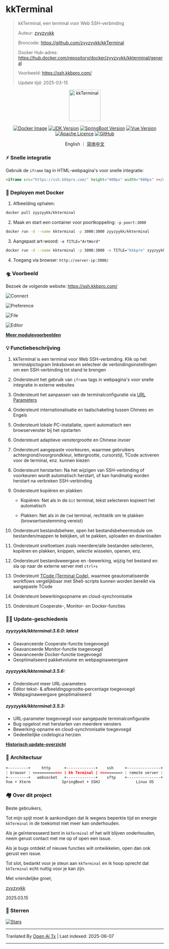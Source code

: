 # kkTerminal

> kkTerminal, een terminal voor Web SSH-verbinding
>
> Auteur: [zyyzyykk](https://github.com/zyyzyykk/)
>
> Broncode: https://github.com/zyyzyykk/kkTerminal
>
> Docker Hub-adres: https://hub.docker.com/repository/docker/zyyzyykk/kkterminal/general
>
> Voorbeeld: https://ssh.kkbpro.com/
>
> Update tijd: 2025-03-15
>

<p align="center"><a href="https://ssh.kkbpro.com/" target="_blank" rel="noopener noreferrer"><img width="100" src="https://kkbapps.oss-cn-shanghai.aliyuncs.com/logo/terminal.png" alt="kkTerminal"></a></p>

<p align="center">
  <a href="https://hub.docker.com/repository/docker/zyyzyykk/kkterminal/general"><img src="https://img.shields.io/docker/pulls/zyyzyykk/kkterminal?logo=docker" alt="Docker Image"></a>
  <a href="https://www.oracle.com/cn/java/technologies/downloads/#java8-windows"><img src="https://img.shields.io/badge/jdk-1.8-orange?logo=openjdk&logoColor=%23e3731c" alt="JDK Version"></a>
  <a href="https://spring.io/projects/spring-boot"><img src="https://img.shields.io/badge/springboot-2.7.15-green?color=6db33f&logo=springboot" alt="SpringBoot Version"></a>
  <a href="https://cn.vuejs.org/"><img src="https://img.shields.io/badge/vue-3.x-green?color=42b883&logo=vue.js" alt="Vue Version"></a>
  <a href="https://www.apache.org/licenses/"><img src="https://img.shields.io/badge/licence-Apache-red?logo=apache&logoColor=%23D22128" alt="Apache Licence"></a>
  <a href="https://github.com/zyyzyykk/kkTerminal"><img src="https://img.shields.io/github/stars/zyyzyykk/kkterminal" alt="GitHub"></a>
</p>
<p align="center">English ｜ <a href="https://raw.githubusercontent.com/zyyzyykk/kkTerminal/master/doc/zh_CN/README.md" >简体中文</a></p>

### ⚡ Snelle integratie

Gebruik de `iframe` tag in HTML-webpagina's voor snelle integratie:

```html
<iframe src="https://ssh.kkbpro.com/" height="400px" width="600px" ></iframe>
```

### 🐳 Deployen met Docker

1. Afbeelding ophalen:

```bash
docker pull zyyzyykk/kkterminal
```

2. Maak en start een container voor poortkoppeling: `-p poort:3000`

```bash
docker run -d --name kkterminal -p 3000:3000 zyyzyykk/kkterminal
```

3. Aangepast art-woord: `-e TITLE="ArtWord"`

```bash
docker run -d --name kkterminal -p 3000:3000 -e TITLE="kkbpro" zyyzyykk/kkterminal
```

4. Toegang via browser: `http://server-ip:3000/`

### 🛸 Voorbeeld

Bezoek de volgende website: https://ssh.kkbpro.com/

![Connect](https://kkbapps.oss-cn-shanghai.aliyuncs.com/terminal/3.6.0/en/Connect.png)

![Preference](https://kkbapps.oss-cn-shanghai.aliyuncs.com/terminal/3.6.0/en/Preference.png)

![File](https://kkbapps.oss-cn-shanghai.aliyuncs.com/terminal/3.6.0/en/File.png)

![Editor](https://kkbapps.oss-cn-shanghai.aliyuncs.com/terminal/3.6.0/en/Editor.png)

[**Meer modulevoorbeelden**](https://raw.githubusercontent.com/zyyzyykk/kkTerminal/master/doc/en_US/MODULE.md)

### 💡 Functiebeschrijving

1. kkTerminal is een terminal voor Web SSH-verbinding. Klik op het terminalpictogram linksboven en selecteer de verbindingsinstellingen om een SSH-verbinding tot stand te brengen

2. Ondersteunt het gebruik van `iframe` tags in webpagina's voor snelle integratie in externe websites

3. Ondersteunt het aanpassen van de terminalconfiguratie via [URL Parameters](https://raw.githubusercontent.com/zyyzyykk/kkTerminal/master/doc/en_US/PARAMS.md)

4. Ondersteunt internationalisatie en taalschakeling tussen Chinees en Engels

5. Ondersteunt lokale PC-installatie, opent automatisch een browservenster bij het opstarten

6. Ondersteunt adaptieve venstergrootte en Chinese invoer

7. Ondersteunt aangepaste voorkeuren, waarmee gebruikers achtergrond/voorgrondkleur, lettergrootte, cursorstijl, TCode activeren voor de terminal, enz. kunnen kiezen

8. Ondersteunt herstarten: Na het wijzigen van SSH-verbinding of voorkeuren wordt automatisch herstart, of kan handmatig worden herstart na verbreken SSH-verbinding

9. Ondersteunt kopiëren en plakken:

   - Kopiëren: Net als in de `Git` terminal, tekst selecteren kopieert het automatisch

   - Plakken: Net als in de `Cmd` terminal, rechtsklik om te plakken (browsertoestemming vereist)


9. Ondersteunt bestandsbeheer, open het bestandsbeheermodule om bestanden/mappen te bekijken, uit te pakken, uploaden en downloaden

10. Ondersteunt sneltoetsen zoals meerdere/alle bestanden selecteren, kopiëren en plakken, knippen, selectie wisselen, openen, enz.

11. Ondersteunt bestandsweergave en -bewerking, wijzig het bestand en sla op naar de externe server met `ctrl+s`

12. Ondersteunt [TCode (Terminal Code)](https://raw.githubusercontent.com/zyyzyykk/kkTerminal/master/doc/en_US/TCODE.md), waarmee geautomatiseerde workflows vergelijkbaar met Shell-scripts kunnen worden bereikt via aangepaste TCode

13. Ondersteunt bewerkingsopname en cloud-synchronisatie

14. Ondersteunt Cooperate-, Monitor- en Docker-functies

### 👨‍💻 Update-geschiedenis

##### zyyzyykk/kkterminal:3.6.0: latest

- Geavanceerde Cooperate-functie toegevoegd
- Geavanceerde Monitor-functie toegevoegd
- Geavanceerde Docker-functie toegevoegd
- Geoptimaliseerd pakketvolume en webpaginaweergave

##### zyyzyykk/kkterminal:3.5.6: 

- Ondersteunt meer URL-parameters
- Editor tekst- & afbeeldingsgrootte-percentage toegevoegd
- Webpaginaweergave geoptimaliseerd

##### zyyzyykk/kkterminal:3.5.3: 

- URL-parameter toegevoegd voor aangepaste terminalconfiguratie
- Bug opgelost met herstarten van meerdere vensters
- Bewerking-opname en cloud-synchronisatie toegevoegd
- Gedeeltelijke codelogica herzien

[**Historisch update-overzicht**](https://raw.githubusercontent.com/zyyzyykk/kkTerminal/master/doc/en_US/UPDATE.md)

### 🧬 Architectuur

```markdown
+---------+     http      +-------------+    ssh     +---------------+
| browser | <===========> | kk Terminal | <========> | remote server |
+---------+   websocket   +-------------+    sftp    +---------------+
Vue + Xterm              SpringBoot + SSHJ                Linux OS    
```

### 🏘️ Over dit project

Beste gebruikers,

Tot mijn spijt moet ik aankondigen dat ik wegens beperkte tijd en energie `kkTerminal` in de toekomst niet meer kan onderhouden.

Als je geïnteresseerd bent in `kkTerminal` of het wilt blijven onderhouden, neem gerust contact met me op of open een issue.

Als je bugs ontdekt of nieuwe functies wilt ontwikkelen, open dan ook gerust een issue.

Tot slot, bedankt voor je steun aan `kkTerminal` en ik hoop oprecht dat `kkTerminal` echt nuttig voor je kan zijn.

Met vriendelijke groet,

[zyyzyykk](https://github.com/zyyzyykk/)

2025.03.15

### 🌟 Sterren

[![Stars](https://starchart.cc/zyyzyykk/kkTerminal.svg?variant=adaptive)](https://starchart.cc/zyyzyykk/kkTerminal)


---

Tranlated By [Open Ai Tx](https://github.com/OpenAiTx/OpenAiTx) | Last indexed: 2025-06-07

---